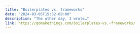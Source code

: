 ```yaml
---
title: "Boilerplates vs. frameworks"
date: "2024-03-05T15:32-08:00"
description: "The other day, I wrote…"
link: https://gomakethings.com/boilerplates-vs.-frameworks/
---
```

